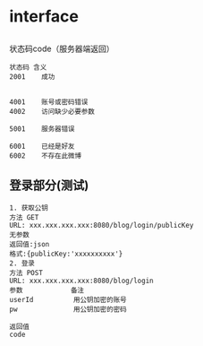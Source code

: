 # interface
##
   状态码code（服务器端返回）

    状态码 含义
    2001    成功
    
    
    4001    账号或密码错误
    4002    访问缺少必要参数
    
    5001    服务器错误
    
    6001    已经是好友
    6002    不存在此微博
## 登录部分(测试)
    1. 获取公钥
	方法 GET
	URL: xxx.xxx.xxx.xxx:8080/blog/login/publicKey
	无参数
	返回值:json
	格式:{publicKey:'xxxxxxxxxx'}
	2. 登录
    方法 POST
    URL: xxx.xxx.xxx.xxx:8080/blog/login
	参数            备注 
	userId          用公钥加密的账号
	pw              用公钥加密的密码
	
	返回值
	code 
	
	
	
	